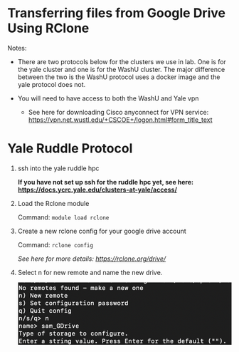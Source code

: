 # Transferring files from Google Drive Using RClone

Notes:
    
- There are two protocols below for the clusters we use in lab. One is for the yale cluster and one is for the WashU cluster. The major difference between the two is the WashU protocol uses a docker image and the yale protocol does not.
    
- You will need to have access to both the WashU and Yale vpn
    
    - See here for downloading Cisco anyconnect for VPN service: https://vpn.net.wustl.edu/+CSCOE+/logon.html#form_title_text


# Yale Ruddle Protocol

1. ssh into the yale ruddle hpc
    
    **If you have not set up ssh for the ruddle hpc yet, see here: https://docs.ycrc.yale.edu/clusters-at-yale/access/**
    
    
2. Load the Rclone module

    Command: ```module load rclone```
  
3. Create a new rclone config for your google drive account

    Command: ```rclone config```
    
    *See here for more details: https://rclone.org/drive/*
  
4. Select n for new remote and name the new drive.

    ![select_remote.png](./select_remote.png)
